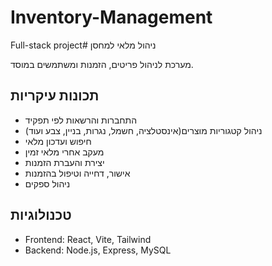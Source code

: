# Inventory-Management
Full-stack project# ניהול מלאי למחסן

מערכת לניהול פריטים, הזמנות ומשתמשים במוסד.

## תכונות עיקריות

- התחברות והרשאות לפי תפקיד
- ניהול קטגוריות מוצרים(אינסטלציה, חשמל, נגרות, בניין, צבע ועוד)
- חיפוש ועדכון מלאי
- מעקב אחרי מלאי זמין
- יצירת והעברת הזמנות
- אישור, דחייה וטיפול בהזמנות
- ניהול ספקים

## טכנולוגיות

- Frontend: React, Vite, Tailwind
- Backend: Node.js, Express, MySQL
